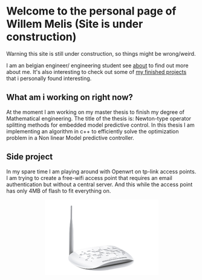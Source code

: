 # Welcome to the personal page of Willem Melis (Site is under construction)

Warning this site is still under construction, so things might be wrong/weird.

I am an belgian engineer/ engineering student see [about](about.md) to find out more about me. It's also interesting to check out some of [my finished projects](project.md) that i personally found interesting.

## What am i working on right now?
At the moment I am working on my master thesis to finish my degree of Mathematical engineering. The title of the thesis is: Newton-type operator splitting methods for embedded model predictive control. In this thesis I am implementing an algorithm in c++ to efficiently solve the optimization problem in a Non linear Model predictive controller. 

## Side project
In my spare time I am playing around with Openwrt on tp-link access points. I am trying to create a free-wifi access point that requires an email authentication but without a central server. And this while the access point has only 4MB of flash to fit everything on. 

<center>
<a href="url"><img src="./img/TL-WA701ND-02.jpg" align="center" height="200" width="300" ></a>